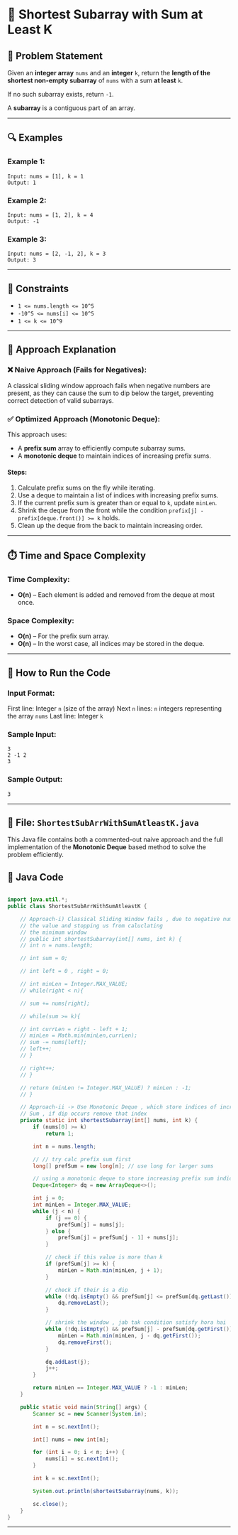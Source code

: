 # 📘 Shortest Subarray with Sum at Least K

## 🧩 Problem Statement

Given an **integer array** `nums` and an **integer** `k`, return the **length of the shortest non-empty subarray** of `nums` with a sum **at least** `k`.

If no such subarray exists, return `-1`.

A **subarray** is a contiguous part of an array.

---

## 🔍 Examples

### Example 1:

```
Input: nums = [1], k = 1
Output: 1
```

### Example 2:

```
Input: nums = [1, 2], k = 4
Output: -1
```

### Example 3:

```
Input: nums = [2, -1, 2], k = 3
Output: 3
```

---

## 🤔 Constraints

- `1 <= nums.length <= 10^5`
- `-10^5 <= nums[i] <= 10^5`
- `1 <= k <= 10^9`

---

## 📖 Approach Explanation

### ❌ Naive Approach (Fails for Negatives):

A classical sliding window approach fails when negative numbers are present, as they can cause the sum to dip below the target, preventing correct detection of valid subarrays.

### ✅ Optimized Approach (Monotonic Deque):

This approach uses:

- A **prefix sum** array to efficiently compute subarray sums.
- A **monotonic deque** to maintain indices of increasing prefix sums.

#### Steps:

1. Calculate prefix sums on the fly while iterating.
2. Use a deque to maintain a list of indices with increasing prefix sums.
3. If the current prefix sum is greater than or equal to `k`, update `minLen`.
4. Shrink the deque from the front while the condition `prefix[j] - prefix[deque.front()] >= k` holds.
5. Clean up the deque from the back to maintain increasing order.

---

## ⏱️ Time and Space Complexity

### Time Complexity:

- **O(n)** – Each element is added and removed from the deque at most once.

### Space Complexity:

- **O(n)** – For the prefix sum array.
- **O(n)** – In the worst case, all indices may be stored in the deque.

---

## 📂 How to Run the Code

### Input Format:

First line: Integer `n` (size of the array)
Next `n` lines: `n` integers representing the array `nums`
Last line: Integer `k`

### Sample Input:

```
3
2 -1 2
3
```

### Sample Output:

```
3
```

---

## 📁 File: `ShortestSubArrWithSumAtleastK.java`

This Java file contains both a commented-out naive approach and the full implementation of the **Monotonic Deque** based method to solve the problem efficiently.
## 🔧 Java Code

```java

import java.util.*;
public class ShortestSubArrWithSumAtleastK {

    // Approach-i) Classical Sliding Window fails , due to negative numbers dipping
    // the value and stopping us from caluclating
    // the minimum window
    // public int shortestSubarray(int[] nums, int k) {
    // int n = nums.length;

    // int sum = 0;

    // int left = 0 , right = 0;

    // int minLen = Integer.MAX_VALUE;
    // while(right < n){

    // sum += nums[right];

    // while(sum >= k){

    // int currLen = right - left + 1;
    // minLen = Math.min(minLen,currLen);
    // sum -= nums[left];
    // left++;
    // }

    // right++;
    // }

    // return (minLen != Integer.MAX_VALUE) ? minLen : -1;
    // }

    // Approach-ii -> Use Monotonic Deque , which store indices of increasing prefix
    // Sum , if dip occurs remove that index
    private static int shortestSubarray(int[] nums, int k) {
        if (nums[0] >= k)
            return 1;

        int n = nums.length;

        // // try calc prefix sum first
        long[] prefSum = new long[n]; // use long for larger sums

        // using a monotonic deque to store increasing prefix sum indices
        Deque<Integer> dq = new ArrayDeque<>();

        int j = 0;
        int minLen = Integer.MAX_VALUE;
        while (j < n) {
            if (j == 0) {
                prefSum[j] = nums[j];
            } else {
                prefSum[j] = prefSum[j - 1] + nums[j];
            }

            // check if this value is more than k
            if (prefSum[j] >= k) {
                minLen = Math.min(minLen, j + 1);
            }

            // check if their is a dip
            while (!dq.isEmpty() && prefSum[j] <= prefSum[dq.getLast()]) {
                dq.removeLast();
            }

            // shrink the window , jab tak condition satisfy hora hai
            while (!dq.isEmpty() && prefSum[j] - prefSum[dq.getFirst()] >= k) {
                minLen = Math.min(minLen, j - dq.getFirst());
                dq.removeFirst();
            }

            dq.addLast(j);
            j++;
        }

        return minLen == Integer.MAX_VALUE ? -1 : minLen;
    }

    public static void main(String[] args) {
        Scanner sc = new Scanner(System.in);

        int n = sc.nextInt();

        int[] nums = new int[n];

        for (int i = 0; i < n; i++) {
            nums[i] = sc.nextInt();
        }

        int k = sc.nextInt();

        System.out.println(shortestSubarray(nums, k));

        sc.close();
    }
}


```

---
